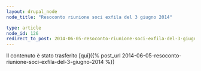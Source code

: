 ```yaml
---
layout: drupal_node
node_title: "Resoconto riunione soci exfila del 3 giugno 2014"

type: article
node_id: 126
redirect_to_post: 2014-06-05-resoconto-riunione-soci-exfila-del-3-giugno-2014
---
```


Il contenuto è stato trasferito [qui]({% post_url 2014-06-05-resoconto-riunione-soci-exfila-del-3-giugno-2014 %})